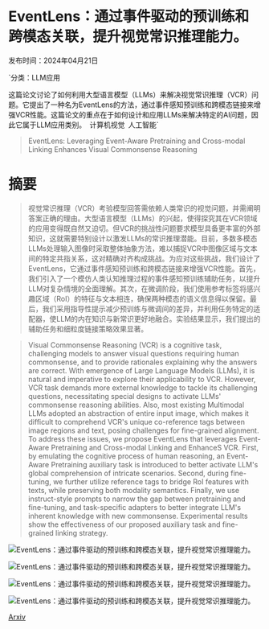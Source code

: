# EventLens：通过事件驱动的预训练和跨模态关联，提升视觉常识推理能力。

发布时间：2024年04月21日

`分类：LLM应用

这篇论文讨论了如何利用大型语言模型（LLMs）来解决视觉常识推理（VCR）问题。它提出了一种名为EventLens的方法，通过事件感知预训练和跨模态链接来增强VCR性能。这篇论文的重点在于如何设计和应用LLMs来解决特定的AI问题，因此它属于LLM应用类别。` `计算机视觉` `人工智能`

> EventLens: Leveraging Event-Aware Pretraining and Cross-modal Linking Enhances Visual Commonsense Reasoning

# 摘要

> 视觉常识推理（VCR）考验模型回答需依赖人类常识的视觉问题，并需阐明答案正确的理由。大型语言模型（LLMs）的兴起，使得探究其在VCR领域的应用变得既自然又迫切。但VCR的挑战性问题要求模型具备更丰富的外部知识，这就需要特别设计以激发LLMs的常识推理潜能。目前，多数多模态LLMs处理输入图像时采取整体抽象方法，难以捕捉VCR中图像区域与文本间的特定共指关系，这对精确对齐构成挑战。为应对这些挑战，我们设计了EventLens，它通过事件感知预训练和跨模态链接来增强VCR性能。首先，我们引入了一个模仿人类认知推理过程的事件感知预训练辅助任务，以提升LLM对复杂情境的全面理解。其次，在微调阶段，我们使用参考标签将感兴趣区域（RoI）的特征与文本相连，确保两种模态的语义信息得以保留。最后，我们采用指导性提示减少预训练与微调间的差异，并利用任务特定的适配器，使LLM的内在知识与新常识更好地融合。实验结果显示，我们提出的辅助任务和细粒度链接策略效果显著。

> Visual Commonsense Reasoning (VCR) is a cognitive task, challenging models to answer visual questions requiring human commonsense, and to provide rationales explaining why the answers are correct. With emergence of Large Language Models (LLMs), it is natural and imperative to explore their applicability to VCR. However, VCR task demands more external knowledge to tackle its challenging questions, necessitating special designs to activate LLMs' commonsense reasoning abilities. Also, most existing Multimodal LLMs adopted an abstraction of entire input image, which makes it difficult to comprehend VCR's unique co-reference tags between image regions and text, posing challenges for fine-grained alignment. To address these issues, we propose EventLens that leverages Event-Aware Pretraining and Cross-modal Linking and EnhanceS VCR. First, by emulating the cognitive process of human reasoning, an Event-Aware Pretraining auxiliary task is introduced to better activate LLM's global comprehension of intricate scenarios. Second, during fine-tuning, we further utilize reference tags to bridge RoI features with texts, while preserving both modality semantics. Finally, we use instruct-style prompts to narrow the gap between pretraining and fine-tuning, and task-specific adapters to better integrate LLM's inherent knowledge with new commonsense. Experimental results show the effectiveness of our proposed auxiliary task and fine-grained linking strategy.

![EventLens：通过事件驱动的预训练和跨模态关联，提升视觉常识推理能力。](../../..//opt/data/Projects/HuggingArxiv/paper_images/2404.13847/x1.png)

![EventLens：通过事件驱动的预训练和跨模态关联，提升视觉常识推理能力。](../../..//opt/data/Projects/HuggingArxiv/paper_images/2404.13847/x2.png)

![EventLens：通过事件驱动的预训练和跨模态关联，提升视觉常识推理能力。](../../..//opt/data/Projects/HuggingArxiv/paper_images/2404.13847/x3.png)

![EventLens：通过事件驱动的预训练和跨模态关联，提升视觉常识推理能力。](../../..//opt/data/Projects/HuggingArxiv/paper_images/2404.13847/x4.png)

[Arxiv](https://arxiv.org/abs/2404.13847)